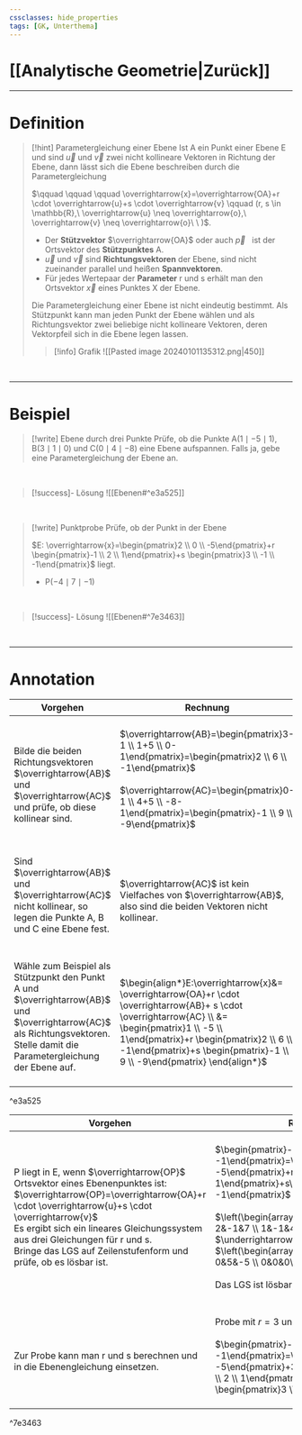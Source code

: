 ```yaml
---
cssclasses: hide_properties
tags: [GK, Unterthema]
---
```


# [[Analytische Geometrie|Zurück]]

___
# Definition

>[!hint] Parametergleichung einer Ebene
>Ist A ein Punkt einer Ebene E und sind $\overrightarrow{u}$ und $\overrightarrow{v}$ zwei nicht kollineare Vektoren in Richtung der Ebene, dann lässt sich die Ebene beschreiben durch die Parametergleichung
>
>$\qquad \qquad \qquad \overrightarrow{x}=\overrightarrow{OA}+r \cdot \overrightarrow{u}+s \cdot \overrightarrow{v} \qquad (r, s \in \mathbb{R},\ \overrightarrow{u} \neq \overrightarrow{o},\ \overrightarrow{v} \neq \overrightarrow{o}\ \ )$.
>
>- Der **Stützvektor** $\overrightarrow{OA}$ oder auch $\overrightarrow{p}$ &nbsp; ist der Ortsvektor des **Stützpunktes** A.
>- $\overrightarrow{u}$ und $\overrightarrow{v}$ sind **Richtungsvektoren** der Ebene, sind nicht zueinander parallel und heißen **Spannvektoren**.
>- Für jedes Wertepaar der **Parameter** r und s erhält man den Ortsvektor $\overrightarrow{x}$ eines Punktes X der Ebene.
>
>Die Parametergleichung einer Ebene ist nicht eindeutig bestimmt.
>Als Stützpunkt kann man jeden Punkt der Ebene wählen und als Richtungsvektor zwei beliebige nicht kollineare Vektoren, deren Vektorpfeil sich in die Ebene legen lassen.
>
>>[!info] Grafik
>>![[Pasted image 20240101135312.png|450]]

<br>

___
# Beispiel

>[!write] Ebene durch drei Punkte
>Prüfe, ob die Punkte A$(1\mid -5\mid 1)$, B$(3\mid 1\mid 0)$ und C$(0\mid 4\mid -8)$ eine Ebene aufspannen.
>Falls ja, gebe eine Parametergleichung der Ebene an.

<br>

>[!success]- Lösung
>![[Ebenen#^e3a525]]

<br>

>[!write] Punktprobe
>Prüfe, ob der Punkt in der Ebene 
>
>$E: \overrightarrow{x}=\begin{pmatrix}2 \\ 0  \\ -5\end{pmatrix}+r \begin{pmatrix}-1 \\ 2  \\ 1\end{pmatrix}+s \begin{pmatrix}3 \\ -1  \\ -1\end{pmatrix}$
>liegt.
>
>- P$(-4\mid 7\mid -1)$

<br>

>[!success]- Lösung
>![[Ebenen#^7e3463]]

<br>

___
# Annotation

| Vorgehen | Rechnung |
| ---- | ---- |
| <br>Bilde die beiden Richtungsvektoren $\overrightarrow{AB}$ und $\overrightarrow{AC}$ und prüfe, ob diese kollinear sind. | <br>$\overrightarrow{AB}=\begin{pmatrix}3-1 \\ 1+5  \\ 0-1\end{pmatrix}=\begin{pmatrix}2 \\ 6  \\ -1\end{pmatrix}$<br><br>$\overrightarrow{AC}=\begin{pmatrix}0-1 \\ 4+5  \\ -8-1\end{pmatrix}=\begin{pmatrix}-1 \\ 9  \\ -9\end{pmatrix}$<br>$\quad$ |
| <br>Sind $\overrightarrow{AB}$ und $\overrightarrow{AC}$ nicht kollinear, so legen die Punkte A, B und C eine Ebene fest.<br>$\quad$ | <br>$\overrightarrow{AC}$ ist kein Vielfaches von $\overrightarrow{AB}$, also sind die beiden Vektoren nicht kollinear.<br> |
| <br>Wähle zum Beispiel als Stützpunkt den Punkt A und $\overrightarrow{AB}$ und $\overrightarrow{AC}$ als Richtungsvektoren.<br>Stelle damit die Parametergleichung der Ebene auf.<br>$\quad$  | <br>$\begin{align*}E:\overrightarrow{x}&= \overrightarrow{OA}+r \cdot \overrightarrow{AB}+ s \cdot \overrightarrow{AC} \\ &= \begin{pmatrix}1 \\ -5  \\ 1\end{pmatrix}+r \begin{pmatrix}2 \\ 6  \\ -1\end{pmatrix}+s \begin{pmatrix}-1 \\ 9  \\ -9\end{pmatrix} \end{align*}$ |

^e3a525

| Vorgehen | Rechnung |
| ---- | ---- |
| P liegt in E, wenn $\overrightarrow{OP}$ Ortsvektor eines Ebenenpunktes ist:<br>$\overrightarrow{OP}=\overrightarrow{OA}+r \cdot \overrightarrow{u}+s \cdot \overrightarrow{v}$<br>Es ergibt sich ein lineares Gleichungssystem aus drei Gleichungen für r und s.<br>Bringe das LGS auf Zeilenstufenform und prüfe, ob es lösbar ist.<br> | <br>$\begin{pmatrix}-4 \\ 7  \\ -1\end{pmatrix}=\begin{pmatrix}2 \\ 0  \\ -5\end{pmatrix}+r\begin{pmatrix}-1 \\ 2  \\ 1\end{pmatrix}+s\begin{pmatrix}3 \\ -1  \\ -1\end{pmatrix}$<br><br>$\left(\begin{array}{cc \| c}-1&3&-6 \\ 2&-1&7  \\ 1&-1&4\end{array}\right)$ $\underrightarrow{ZSF}$ $\left(\begin{array}{cc \| c}-1&3&-6 \\ 0&5&-5  \\ 0&0&0\end{array}\right)$<br><br>Das LGS ist lösbar, P liegt in E.<br>$\quad \quad \quad \quad \quad \quad \quad \quad \quad \quad \quad \quad \quad \quad \quad \quad \quad \quad$ |
| <br>Zur Probe kann man r und s berechnen und in die Ebenengleichung einsetzen. | <br>Probe mit $r=3$ und $s=-1$:<br><br>$\begin{pmatrix}-4 \\ 7  \\ -1\end{pmatrix}=\begin{pmatrix}2 \\ 0  \\ -5\end{pmatrix}+3 \cdot \begin{pmatrix}-1 \\ 2  \\ 1\end{pmatrix} + (-1) \cdot \begin{pmatrix}3 \\ -1  \\ -1\end{pmatrix}$<br>$\quad$ |

^7e3463
